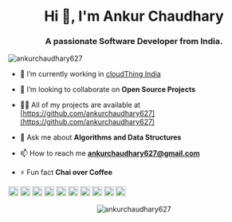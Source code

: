 <h1 align="center">Hi 👋, I'm Ankur Chaudhary</h1>
<h3 align="center">A passionate Software Developer from India.</h3>
<p align="left"> <img src="https://komarev.com/ghpvc/?username=ankurchaudhary627" alt="ankurchaudhary627" /> </p>

- 🔭 I’m currently working in [cloudThing India](https://www.cloudthing.com/)

- 👯 I’m looking to collaborate on **Open Source Projects**

- 👨‍💻 All of my projects are available at [https://github.com/ankurchaudhary627](https://github.com/ankurchaudhary627)

- 💬 Ask me about **Algorithms and Data Structures**

- 📫 How to reach me **ankurchaudhary627@gmail.com**

- ⚡ Fun fact **Chai over Coffee**

<p align="left"><img src="https://konpa.github.io/devicon/devicon.git/icons/react/react-original-wordmark.svg" alt="react" width="20" height="20"/> <img src="https://konpa.github.io/devicon/devicon.git/icons/cplusplus/cplusplus-original.svg" alt="cplusplus" width="20" height="20"/> <img src="https://konpa.github.io/devicon/devicon.git/icons/css3/css3-original-wordmark.svg" alt="css3" width="20" height="20"/> <img src="https://konpa.github.io/devicon/devicon.git/icons/csharp/csharp-original.svg" alt="csharp" width="20" height="20"/> <img src="https://konpa.github.io/devicon/devicon.git/icons/dot-net/dot-net-original-wordmark.svg" alt="dotnet" width="20" height="20"/> <img src="https://konpa.github.io/devicon/devicon.git/icons/html5/html5-original-wordmark.svg" alt="html5" width="20" height="20"/> <img src="https://konpa.github.io/devicon/devicon.git/icons/javascript/javascript-original.svg" alt="javascript" width="20" height="20"/> <img src="https://konpa.github.io/devicon/devicon.git/icons/typescript/typescript-original.svg" alt="typescript" width="20" height="20"/> <img src="https://konpa.github.io/devicon/devicon.git/icons/mongodb/mongodb-original-wordmark.svg" alt="mongodb" width="20" height="20"/> <img src="https://konpa.github.io/devicon/devicon.git/icons/python/python-original-wordmark.svg" alt="python" width="20" height="20"/></p><p align="center"> <img src="https://github-readme-stats.vercel.app/api?username=ankurchaudhary627&show_icons=true" alt="ankurchaudhary627" /> </p>

